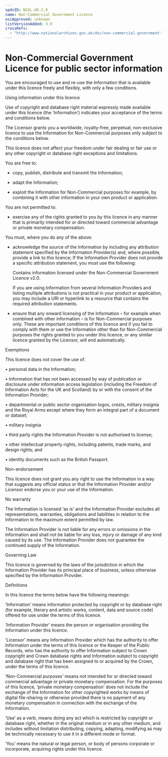 ```yaml
---
spdxID: NCGL-UK-2.0
name: Non-Commercial Government Licence
osiApproved: unknown
listVersionAdded: 3.9
crossRefs: 
  - "http://www.nationalarchives.gov.uk/doc/non-commercial-government-licence/version/2/"
---
```


# Non-Commercial Government Licence for public sector information

You are encouraged to use and re-use the Information that is available under this licence freely and flexibly, with only a few conditions.

Using information under this licence

Use of copyright and database right material expressly made available under this licence (the ‘Information’) indicates your acceptance of the terms and conditions below.

The Licensor grants you a worldwide, royalty-free, perpetual, non-exclusive licence to use the Information for Non-Commercial purposes only subject to the conditions below.

This licence does not affect your freedom under fair dealing or fair use or any other copyright or database right exceptions and limitations.

You are free to:

- copy, publish, distribute and transmit the Information;

- adapt the Information;

- exploit the Information for Non-Commercial purposes for example, by combining it with other information in your own product or application.

You are not permitted to:

- exercise any of the rights granted to you by this licence in any manner that is primarily intended for or directed toward commercial advantage or private monetary compensation.

You must, where you do any of the above:

- acknowledge the source of the Information by including any attribution statement specified by the Information Provider(s) and, where possible, provide a link to this licence;
  If the Information Provider does not provide a specific attribution statement, you must use the following:

  Contains information licensed under the Non-Commercial Government Licence v2.0.

  If you are using Information from several Information Providers and listing multiple attributions is not practical in your product or application, you may include a URI or hyperlink to a resource that contains the required attribution statements.

- ensure that any onward licensing of the Information – for example when combined with other information – is for Non-Commercial purposes only.
  These are important conditions of this licence and if you fail to comply with them or use the Information other than for Non-Commercial purposes the rights granted to you under this licence, or any similar licence granted by the Licensor, will end automatically.

Exemptions

This licence does not cover the use of:

• personal data in the Information;

• Information that has not been accessed by way of publication or disclosure under information access legislation (including the Freedom of Information Acts for the UK and Scotland) by or with the consent of the Information Provider;

• departmental or public sector organisation logos, crests, military insignia and the Royal Arms except where they form an integral part of a document or dataset;

• military insignia

• third party rights the Information Provider is not authorised to license;

• other intellectual property rights, including patents, trade marks, and design rights; and

• identity documents such as the British Passport.

Non-endorsement

This licence does not grant you any right to use the Information in a way that suggests any official status or that the Information Provider and/or Licensor endorse you or your use of the Information.

No warranty

The Information is licensed ‘as is’ and the Information Provider excludes all representations, warranties, obligations and liabilities in relation to the Information to the maximum extent permitted by law.

The Information Provider is not liable for any errors or omissions in the Information and shall not be liable for any loss, injury or damage of any kind caused by its use. The Information Provider does not guarantee the continued supply of the Information.

Governing Law

This licence is governed by the laws of the jurisdiction in which the Information Provider has its principal place of business, unless otherwise specified by the Information Provider.

Definitions

In this licence the terms below have the following meanings:

‘Information’ means information protected by copyright or by database right (for example, literary and artistic works, content, data and source code) offered for use under the terms of this licence.

‘Information Provider’ means the person or organisation providing the Information under this licence.

‘Licensor’ means any Information Provider which has the authority to offer Information under the terms of this licence or the Keeper of the Public Records, who has the authority to offer Information subject to Crown copyright and Crown database rights and Information subject to copyright and database right that has been assigned to or acquired by the Crown, under the terms of this licence.

‘Non-Commercial purposes’ means not intended for or directed toward commercial advantage or private monetary compensation. For the purposes of this licence, ‘private monetary compensation’ does not include the exchange of the Information for other copyrighted works by means of digital file-sharing or otherwise provided there is no payment of any monetary compensation in connection with the exchange of the Information.

‘Use’ as a verb, means doing any act which is restricted by copyright or database right, whether in the original medium or in any other medium, and includes without limitation distributing, copying, adapting, modifying as may be technically necessary to use it in a different mode or format.

‘You’ means the natural or legal person, or body of persons corporate or incorporate, acquiring rights under this licence.
